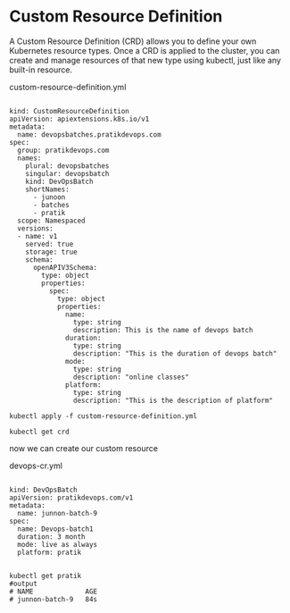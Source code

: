 # Custom Resource Definition

A Custom Resource Definition (CRD) allows you to define your own Kubernetes resource types. Once a CRD is applied to the cluster, you can create and manage resources of that new type using kubectl, just like any built-in resource.

custom-resource-definition.yml
<pre><code>
kind: CustomResourceDefinition
apiVersion: apiextensions.k8s.io/v1
metadata:
  name: devopsbatches.pratikdevops.com
spec:
  group: pratikdevops.com
  names:
    plural: devopsbatches
    singular: devopsbatch
    kind: DevOpsBatch
    shortNames:
      - junoon
      - batches
      - pratik
  scope: Namespaced
  versions:
  - name: v1
    served: true
    storage: true
    schema:
      openAPIV3Schema:
        type: object
        properties:
          spec: 
            type: object
            properties: 
              name:
                type: string
                description: This is the name of devops batch
              duration:
                type: string
                description: "This is the duration of devops batch"
              mode:
                type: string
                description: "online classes"
              platform:
                type: string
                description: "This is the description of platform"    
</code></pre>

<pre><code>kubectl apply -f custom-resource-definition.yml</code></pre>

<pre><code>kubectl get crd</code></pre>

now we can create our custom resource

devops-cr.yml
<pre><code>
kind: DevOpsBatch
apiVersion: pratikdevops.com/v1
metadata:
  name: junnon-batch-9
spec:
  name: Devops-batch1
  duration: 3 month
  mode: live as always
  platform: pratik
</code></pre>

<pre><code>
kubectl get pratik
#output
# NAME             AGE
# junnon-batch-9   84s


